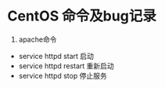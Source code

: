 # CentOS 命令及bug记录
1. apache命令
- service httpd start 启动
- service httpd restart 重新启动
- service httpd stop 停止服务
